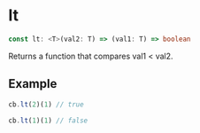# lt

```ts
const lt: <T>(val2: T) => (val1: T) => boolean
```

Returns a function that compares val1 < val2.

## Example

```ts
cb.lt(2)(1) // true
```

```ts
cb.lt(1)(1) // false
```
